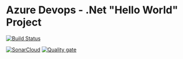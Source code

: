 # Azure Devops - .Net "Hello World" Project

[![Build Status](https://dev.azure.com/nivz267/hello%20world/_apis/build/status%2Fniv-devops.azure-devops-dotnet?branchName=main)](https://dev.azure.com/nivz267/hello%20world/_build/latest?definitionId=1&branchName=main)

[![SonarCloud](https://sonarcloud.io/images/project_badges/sonarcloud-black.svg)](https://sonarcloud.io/summary/new_code?id=nivz267_hello_world)
[![Quality gate](https://sonarcloud.io/api/project_badges/quality_gate?project=nivz267_hello_world)](https://sonarcloud.io/summary/new_code?id=nivz267_hello_world)
